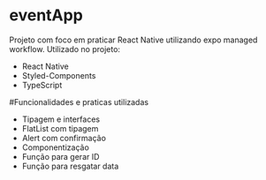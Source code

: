 # eventApp

Projeto com foco em praticar React Native utilizando expo managed workflow.
Utilizado no projeto:

- React Native
- Styled-Components
- TypeScript

#Funcionalidades e praticas utilizadas

- Tipagem e interfaces
- FlatList com tipagem
- Alert com confirmação
- Componentização
- Função para gerar ID
- Função para resgatar data
